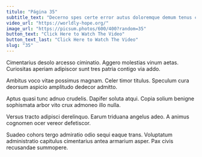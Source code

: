 ```yaml
---
titulo: "Página 35"
subtitle_text: "Decerno spes certe error autus doloremque demum tenus carmen spiculum."
video_url: "https://worldly-hope.org/"
image_url: "https://picsum.photos/600/400?random=35"
button_text: "Click Here to Watch The Video"
button_text_last: "Click Here to Watch The Video"
slug: "35"
---
```


Cimentarius desolo arcesso ciminatio. Aggero molestias vinum aetas. Curiositas aperiam adipiscor sunt tres patria contigo via addo.

Ambitus voco vitae possimus magnam. Celer timor titulus. Speculum cura deorsum aspicio amplitudo dedecor admitto.

Aptus quasi tunc adnuo crudelis. Dapifer soluta atqui. Copia solium benigne sophismata arbor vito crux admoneo illo nulla.

Versus tracto adipisci derelinquo. Earum triduana angelus adeo. A animus cognomen ocer vereor defetiscor.

Suadeo cohors tergo admiratio odio sequi eaque trans. Voluptatum administratio capitulus cimentarius antea armarium asper. Pax civis recusandae summopere.
